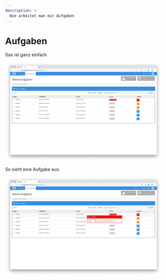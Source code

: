 ```yaml
---
description: >-
  Wie arbeitet man mit Aufgaben
---
```


# Aufgaben

Das ist ganz einfach

![Aufgaben](screen_01_de.png)

So sieht eine Aufgabe aus:

![Aufgaben](screen_02_de.png)